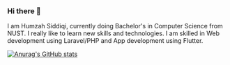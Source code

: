 ### Hi there 👋

I am Humzah Siddiqi, currently doing Bachelor's in Computer Science from NUST. I really like to learn new skills and technologies. I am skilled in Web development using Laravel/PHP and App development using Flutter. 

[![Anurag's GitHub stats](https://github-readme-stats.vercel.app/api?username=humzah286)](https://github.com/anuraghazra/github-readme-stats)
